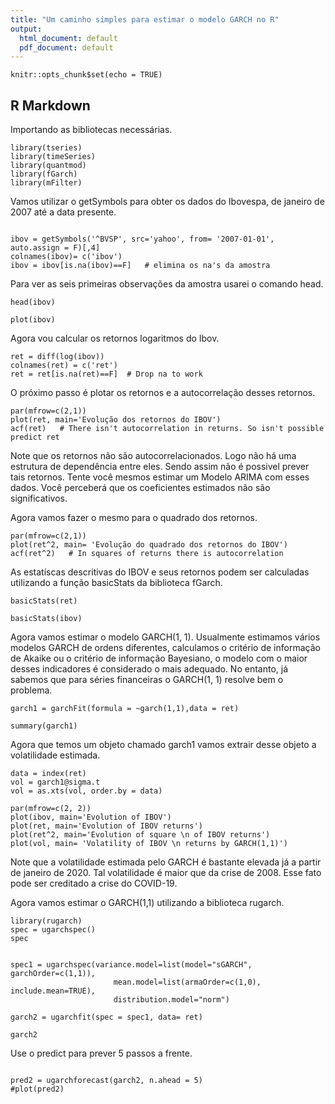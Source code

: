 ```yaml
---
title: "Um caminho simples para estimar o modelo GARCH no R"
output:
  html_document: default
  pdf_document: default
---
```


```{r setup, include=FALSE}
knitr::opts_chunk$set(echo = TRUE)
```

## R Markdown

Importando as bibliotecas necessárias.

```{r message=FALSE, warning=FALSE, paged.print=FALSE}
library(tseries)
library(timeSeries)
library(quantmod)
library(fGarch)
library(mFilter)
```


Vamos utilizar o getSymbols para obter os dados do Ibovespa, de janeiro de 2007 até a data presente. 

```{r message=FALSE, warning=FALSE, paged.print=FALSE}

ibov = getSymbols('^BVSP', src='yahoo', from= '2007-01-01', auto.assign = F)[,4]
colnames(ibov)= c('ibov')
ibov = ibov[is.na(ibov)==F]   # elimina os na's da amostra

```

Para ver as seis primeiras observações da amostra usarei o comando head.

```{r}
head(ibov)

```



```{r, fig.width=10, fig.height=6}
plot(ibov)
```


Agora vou calcular os retornos logaritmos do Ibov.

```{r}
ret = diff(log(ibov))
colnames(ret) = c('ret')
ret = ret[is.na(ret)==F]  # Drop na to work
```

O próximo passo é plotar os retornos e a autocorrelação desses retornos.

```{r, fig.width=10, fig.height=8}
par(mfrow=c(2,1))
plot(ret, main='Evolução dos retornos do IBOV')
acf(ret)   # There isn't autocorrelation in returns. So isn't possible predict ret
```


Note que os retornos não são autocorrelacionados. Logo não há uma estrutura de dependência entre eles. Sendo assim não é possivel prever tais retornos. Tente você mesmos estimar um Modelo ARIMA com esses dados. Você perceberá que os coeficientes estimados não são significativos.

Agora vamos fazer o mesmo para o quadrado dos retornos.


```{r, fig.width=10, fig.height=8}
par(mfrow=c(2,1))
plot(ret^2, main= 'Evolução do quadrado dos retornos do IBOV')
acf(ret^2)   # In squares of returns there is autocorrelation  
```


As estatíscas descritivas do IBOV e seus retornos podem ser calculadas utilizando a função basicStats da biblioteca fGarch.



```{r}
basicStats(ret)
```



```{r}
basicStats(ibov)
```


Agora vamos estimar o modelo GARCH(1, 1). Usualmente estimamos vários modelos GARCH de ordens diferentes, calculamos o critério de informação de Akaike ou o critério de informação Bayesiano, o modelo com o maior desses indicadores é considerado o mais adequado. No entanto, já sabemos que para séries financeiras o GARCH(1, 1) resolve bem o problema.


```{r, results="hide"}
garch1 = garchFit(formula = ~garch(1,1),data = ret)

```


```{r}
summary(garch1)

```


Agora que temos um objeto chamado garch1 vamos extrair desse objeto a volatilidade estimada.

```{r}
data = index(ret)
vol = garch1@sigma.t
vol = as.xts(vol, order.by = data)

```



```{r, fig.width=10, fig.height=8}
par(mfrow=c(2, 2))
plot(ibov, main='Evolution of IBOV')
plot(ret, main='Evolution of IBOV returns')
plot(ret^2, main='Evolution of square \n of IBOV returns')
plot(vol, main= 'Volatility of IBOV \n returns by GARCH(1,1)')
```


Note que a volatilidade estimada pelo GARCH é bastante elevada já a partir de janeiro de 2020. Tal volatilidade é maior que da crise de 2008. Esse fato pode ser creditado a crise do COVID-19.




Agora vamos estimar o GARCH(1,1) utilizando a biblioteca rugarch.


```{r message=FALSE, warning=FALSE, paged.print=FALSE}
library(rugarch)
spec = ugarchspec()
spec

```



```{r, results="hide"}

spec1 = ugarchspec(variance.model=list(model="sGARCH", garchOrder=c(1,1)), 
                       mean.model=list(armaOrder=c(1,0), include.mean=TRUE),  
                       distribution.model="norm")

garch2 = ugarchfit(spec = spec1, data= ret)

```


```{r}
garch2
```

Use o predict para prever 5 passos a frente.


```{r}

pred2 = ugarchforecast(garch2, n.ahead = 5)
#plot(pred2)

```








